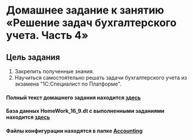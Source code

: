 # Домашнее задание к занятию «Решение задач бухгалтерского учета. Часть 4»

## Цель задания

1. Закрепить полученные знания.
2. Научиться самостоятельно решать задачи бухгалтерского учета из экзамена "1С:Специалист по Платформе".


#### Полный текст домашнего задания находится [здесь](https://github.com/ObzhigalovSV/Netology_Accounting/blob/main/homework-16-9.md)
#### База данных HomeWork_16_9.dt с выполненными заданиями находится [здесь](https://github.com/ObzhigalovSV/Netology_Accounting/blob/main/homework-16-9.dt)
#### Файлы конфигурации находятся в папке [Accounting](https://github.com/ObzhigalovSV/Netology_Accounting/tree/main/Accounting)
